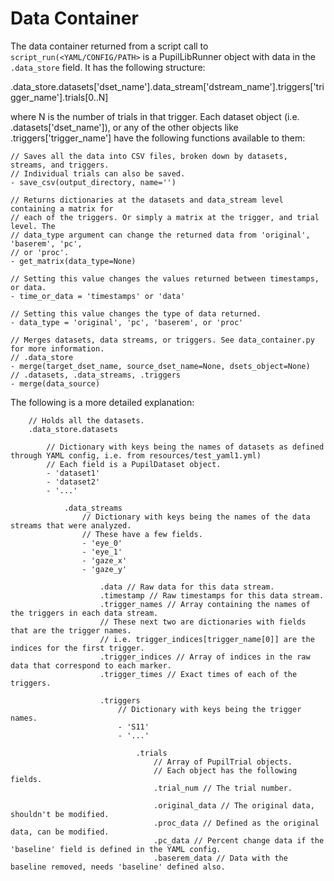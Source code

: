 # Data Container

The data container returned from a script call to `script_run(<YAML/CONFIG/PATH>` is a PupilLibRunner object with data
in the `.data_store` field. It has the following structure:

.data_store.datasets['dset_name'].data_stream['dstream_name'].triggers['trigger_name'].trials[0..N]

where N is the number of trials in that trigger. Each dataset object (i.e. .datasets['dset_name']), or any of the other
objects like .triggers['trigger_name'] have the following functions available to them:

    // Saves all the data into CSV files, broken down by datasets, streams, and triggers.
    // Individual trials can also be saved.
    - save_csv(output_directory, name='')

    // Returns dictionaries at the datasets and data_stream level containing a matrix for
    // each of the triggers. Or simply a matrix at the trigger, and trial level. The
    // data_type argument can change the returned data from 'original', 'baserem', 'pc',
    // or 'proc'.
    - get_matrix(data_type=None)

    // Setting this value changes the values returned between timestamps, or data.
    - time_or_data = 'timestamps' or 'data'

    // Setting this value changes the type of data returned.
    - data_type = 'original', 'pc', 'baserem', or 'proc'

    // Merges datasets, data streams, or triggers. See data_container.py for more information.
    // .data_store
    - merge(target_dset_name, source_dset_name=None, dsets_object=None)
    // .datasets, .data_streams, .triggers
    - merge(data_source)

The following is a more detailed explanation:

        // Holds all the datasets.
        .data_store.datasets

            // Dictionary with keys being the names of datasets as defined through YAML config, i.e. from resources/test_yaml1.yml)
            // Each field is a PupilDataset object.
            - 'dataset1'
            - 'dataset2'
            - '...'

                .data_streams
                    // Dictionary with keys being the names of the data streams that were analyzed.
                    // These have a few fields.
                    - 'eye_0'
                    - 'eye_1'
                    - 'gaze_x'
                    - 'gaze_y'

                        .data // Raw data for this data stream.
                        .timestamp // Raw timestamps for this data stream.
                        .trigger_names // Array containing the names of the triggers in each data stream.
                        // These next two are dictionaries with fields that are the trigger names.
                        // i.e. trigger_indices[trigger_name[0]] are the indices for the first trigger.
                        .trigger_indices // Array of indices in the raw data that correspond to each marker.
                        .trigger_times // Exact times of each of the triggers.

                        .triggers
                            // Dictionary with keys being the trigger names.
                            - 'S11'
                            - '...'

                                .trials
                                    // Array of PupilTrial objects.
                                    // Each object has the following fields.
                                    .trial_num // The trial number.

                                    .original_data // The original data, shouldn't be modified.
                                    .proc_data // Defined as the original data, can be modified.
                                    .pc_data // Percent change data if the 'baseline' field is defined in the YAML config.
                                    .baserem_data // Data with the baseline removed, needs 'baseline' defined also.
